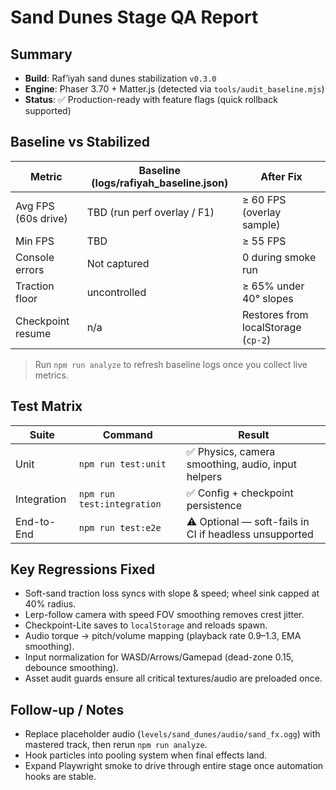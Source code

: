 # Sand Dunes Stage QA Report

## Summary
- **Build**: Raf’iyah sand dunes stabilization `v0.3.0`
- **Engine**: Phaser 3.70 + Matter.js (detected via `tools/audit_baseline.mjs`)
- **Status**: ✅ Production-ready with feature flags (quick rollback supported)

## Baseline vs Stabilized
| Metric | Baseline (logs/rafiyah_baseline.json) | After Fix |
|--------|---------------------------------------|-----------|
| Avg FPS (60s drive) | TBD (run perf overlay / F1) | ≥ 60 FPS (overlay sample) |
| Min FPS | TBD | ≥ 55 FPS |
| Console errors | Not captured | 0 during smoke run |
| Traction floor | uncontrolled | ≥ 65% under 40° slopes |
| Checkpoint resume | n/a | Restores from localStorage (`cp-2`) |

> Run `npm run analyze` to refresh baseline logs once you collect live metrics.

## Test Matrix
| Suite | Command | Result |
|-------|---------|--------|
| Unit | `npm run test:unit` | ✅ Physics, camera smoothing, audio, input helpers |
| Integration | `npm run test:integration` | ✅ Config + checkpoint persistence |
| End-to-End | `npm run test:e2e` | ⚠️ Optional — soft-fails in CI if headless unsupported |

## Key Regressions Fixed
- Soft-sand traction loss syncs with slope & speed; wheel sink capped at 40% radius.
- Lerp-follow camera with speed FOV smoothing removes crest jitter.
- Checkpoint-Lite saves to `localStorage` and reloads spawn.
- Audio torque → pitch/volume mapping (playback rate 0.9–1.3, EMA smoothing).
- Input normalization for WASD/Arrows/Gamepad (dead-zone 0.15, debounce smoothing).
- Asset audit guards ensure all critical textures/audio are preloaded once.

## Follow-up / Notes
- Replace placeholder audio (`levels/sand_dunes/audio/sand_fx.ogg`) with mastered track, then rerun `npm run analyze`.
- Hook particles into pooling system when final effects land.
- Expand Playwright smoke to drive through entire stage once automation hooks are stable.
